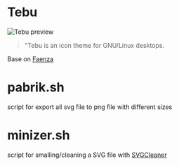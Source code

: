 # Tebu
![Tebu preview](http://dev.blankonlinux.or.id/raw-attachment/wiki/X/Kesenian/Ikon/ikonsettebu300px.png)
> "Tebu is an icon theme for GNU/Linux desktops.

Base on [Faenza](https://code.google.com/p/faenza-icon-theme/)

pabrik.sh
==========================
script for export all svg file to png file with different sizes

minizer.sh
==========================
script for smalling/cleaning a SVG file with [SVGCleaner](https://github.com/RazrFalcon/SVGCleaner)

